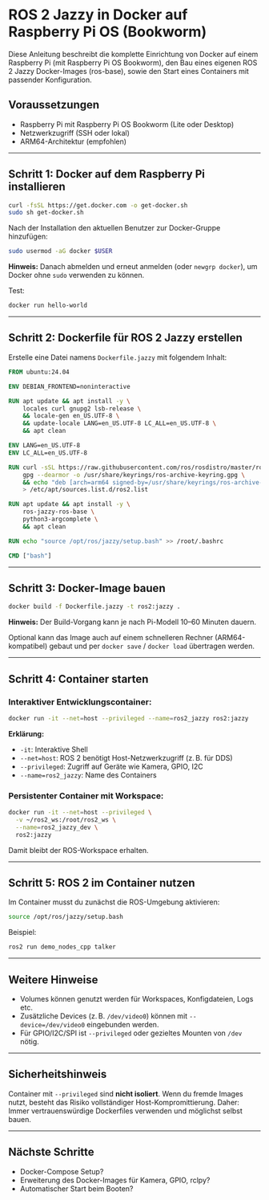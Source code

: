 # ROS 2 Jazzy in Docker auf Raspberry Pi OS (Bookworm)

Diese Anleitung beschreibt die komplette Einrichtung von Docker auf einem Raspberry Pi (mit Raspberry Pi OS Bookworm), den Bau eines eigenen ROS 2 Jazzy Docker-Images (ros-base), sowie den Start eines Containers mit passender Konfiguration.

## Voraussetzungen

* Raspberry Pi mit Raspberry Pi OS Bookworm (Lite oder Desktop)
* Netzwerkzugriff (SSH oder lokal)
* ARM64-Architektur (empfohlen)

---

## Schritt 1: Docker auf dem Raspberry Pi installieren

```bash
curl -fsSL https://get.docker.com -o get-docker.sh
sudo sh get-docker.sh
```

Nach der Installation den aktuellen Benutzer zur Docker-Gruppe hinzufügen:

```bash
sudo usermod -aG docker $USER
```

**Hinweis:** Danach abmelden und erneut anmelden (oder `newgrp docker`), um Docker ohne `sudo` verwenden zu können.

Test:

```bash
docker run hello-world
```

---

## Schritt 2: Dockerfile für ROS 2 Jazzy erstellen

Erstelle eine Datei namens `Dockerfile.jazzy` mit folgendem Inhalt:

```Dockerfile
FROM ubuntu:24.04

ENV DEBIAN_FRONTEND=noninteractive

RUN apt update && apt install -y \
    locales curl gnupg2 lsb-release \
    && locale-gen en_US.UTF-8 \
    && update-locale LANG=en_US.UTF-8 LC_ALL=en_US.UTF-8 \
    && apt clean

ENV LANG=en_US.UTF-8
ENV LC_ALL=en_US.UTF-8

RUN curl -sSL https://raw.githubusercontent.com/ros/rosdistro/master/ros.key | \
    gpg --dearmor -o /usr/share/keyrings/ros-archive-keyring.gpg \
    && echo "deb [arch=arm64 signed-by=/usr/share/keyrings/ros-archive-keyring.gpg] http://packages.ros.org/ros2/ubuntu $(lsb_release -cs) main" \
    > /etc/apt/sources.list.d/ros2.list

RUN apt update && apt install -y \
    ros-jazzy-ros-base \
    python3-argcomplete \
    && apt clean

RUN echo "source /opt/ros/jazzy/setup.bash" >> /root/.bashrc

CMD ["bash"]
```

---

## Schritt 3: Docker-Image bauen

```bash
docker build -f Dockerfile.jazzy -t ros2:jazzy .
```

**Hinweis:** Der Build-Vorgang kann je nach Pi-Modell 10–60 Minuten dauern.

Optional kann das Image auch auf einem schnelleren Rechner (ARM64-kompatibel) gebaut und per `docker save` / `docker load` übertragen werden.

---

## Schritt 4: Container starten

### Interaktiver Entwicklungscontainer:

```bash
docker run -it --net=host --privileged --name=ros2_jazzy ros2:jazzy
```

**Erklärung:**

* `-it`: Interaktive Shell
* `--net=host`: ROS 2 benötigt Host-Netzwerkzugriff (z. B. für DDS)
* `--privileged`: Zugriff auf Geräte wie Kamera, GPIO, I2C
* `--name=ros2_jazzy`: Name des Containers

### Persistenter Container mit Workspace:

```bash
docker run -it --net=host --privileged \
  -v ~/ros2_ws:/root/ros2_ws \
  --name=ros2_jazzy_dev \
  ros2:jazzy
```

Damit bleibt der ROS-Workspace erhalten.

---

## Schritt 5: ROS 2 im Container nutzen

Im Container musst du zunächst die ROS-Umgebung aktivieren:

```bash
source /opt/ros/jazzy/setup.bash
```

Beispiel:

```bash
ros2 run demo_nodes_cpp talker
```

---

## Weitere Hinweise

* Volumes können genutzt werden für Workspaces, Konfigdateien, Logs etc.
* Zusätzliche Devices (z. B. `/dev/video0`) können mit `--device=/dev/video0` eingebunden werden.
* Für GPIO/I2C/SPI ist `--privileged` oder gezieltes Mounten von `/dev` nötig.

---

## Sicherheitshinweis

Container mit `--privileged` sind **nicht isoliert**. Wenn du fremde Images nutzt, besteht das Risiko vollständiger Host-Kompromittierung.
Daher: Immer vertrauenswürdige Dockerfiles verwenden und möglichst selbst bauen.

---

## Nächste Schritte

* Docker-Compose Setup?
* Erweiterung des Docker-Images für Kamera, GPIO, rclpy?
* Automatischer Start beim Booten?

